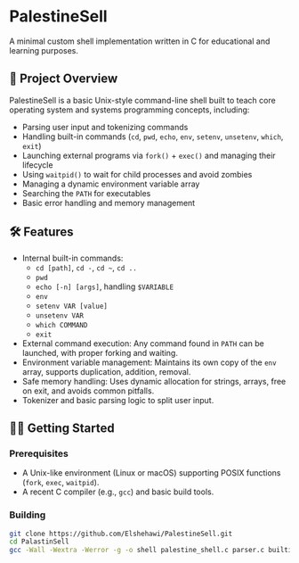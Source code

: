 # PalestineSell

A minimal custom shell implementation written in C for educational and learning purposes.

## 🌟 Project Overview

PalestineSell is a basic Unix-style command-line shell built to teach core operating system and systems programming concepts, including:
- Parsing user input and tokenizing commands  
- Handling built-in commands (`cd`, `pwd`, `echo`, `env`, `setenv`, `unsetenv`, `which`, `exit`)  
- Launching external programs via `fork()` + `exec()` and managing their lifecycle  
- Using `waitpid()` to wait for child processes and avoid zombies  
- Managing a dynamic environment variable array  
- Searching the `PATH` for executables  
- Basic error handling and memory management  

## 🛠️ Features

- Internal built-in commands:  
  - `cd [path]`, `cd -`, `cd ~`, `cd ..`  
  - `pwd`  
  - `echo [-n] [args]`, handling `$VARIABLE`  
  - `env`  
  - `setenv VAR [value]`  
  - `unsetenv VAR`  
  - `which COMMAND`  
  - `exit`  
- External command execution: Any command found in `PATH` can be launched, with proper forking and waiting.  
- Environment variable management: Maintains its own copy of the `env` array, supports duplication, addition, removal.  
- Safe memory handling: Uses dynamic allocation for strings, arrays, free on exit, and avoids common pitfalls.  
- Tokenizer and basic parsing logic to split user input.

## 🧑‍💻 Getting Started

### Prerequisites
- A Unix-like environment (Linux or macOS) supporting POSIX functions (`fork`, `exec`, `waitpid`).
- A recent C compiler (e.g., `gcc`) and basic build tools.

### Building
```bash
git clone https://github.com/Elshehawi/PalestineSell.git
cd PalastinSell
gcc -Wall -Wextra -Werror -g -o shell palestine_shell.c parser.c builtins.c utils.c
